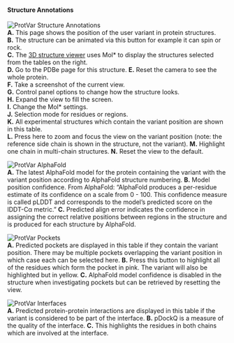 #### <a id="structure-annotations"></a>Structure Annotations

![ProtVar Structure Annotations](images/structure_annotations.png)  
**A.** This page shows the position of the user variant in protein structures.  
**B.** The structure can be animated via this button for example it can spin or rock.  
**C.** The [3D structure viewer](#further-info:3d-structure-viewer) uses Mol* to display the structures selected from the tables on the right.  
**D.** Go to the PDBe page for this structure.
**E.** Reset the camera to see the whole protein.  
**F.** Take a screenshot of the current view.  
**G.** Control panel options to change how the structure looks.  
**H.** Expand the view to fill the screen.  
**I.** Change the Mol* settings.  
**J.** Selection mode for residues or regions.  
**K.** All experimental structures which contain the variant position are shown in this table.  
**L.** Press here to zoom and focus the view on the variant position (note: the reference side chain is shown in the structure, not the variant).
**M.** Highlight one chain in multi-chain structures.
**N.** Reset the view to the default.

![ProtVar AlphaFold](images/alphafold.png)  
**A.** The latest AlphaFold model for the protein containing the variant with the variant position according to AlphaFold structure numbering.
**B.** Model position confidence. From AlphaFold: “AlphaFold produces a per-residue estimate of its confidence on a scale from 0 - 100. This confidence measure is called pLDDT and corresponds to the model’s predicted score on the lDDT-Cα metric.”
**C.** Predicted align error indicates the confidence in assigning the correct relative positions between regions in the structure and is produced for each structure by AlphaFold.

![ProtVar Pockets](images/pockets.png)  
**A.** Predicted pockets are displayed in this table if they contain the variant position. There may be multiple pockets overlapping the variant position in which case each can be selected here.
**B.** Press this button to highlight all of the residues which form the pocket in pink. The variant will also be highlighted but in yellow.
**C.** AlphaFold model confidence is disabled in the structure when investigating pockets but can be retrieved by resetting the view.

![ProtVar Interfaces](images/interfaces.png)  
**A.** Predicted protein-protein interactions are displayed in this table if the variant is considered to be part of the interface.
**B.** pDockQ is a measure of the quality of the interface.
**C.** This highlights the residues in both chains which are involved at the interface.
